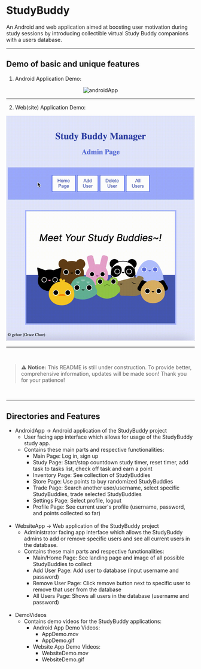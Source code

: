 # StudyBuddy
An Android and web application aimed at boosting user motivation during study sessions by‬ ‭introducing collectible virtual Study Buddy companions with a users database.

*****
## Demo of basic and unique features
1. Android Application Demo: <br>
<div align="center">
  <img src="https://github.com/gechoe/StudyBuddy/blob/main/DemoVideos/AppDemo.gif" alt="androidApp" width="350"/>
</div>

*****

2. Web(site) Application Demo: <br>
<div align="center">
  <img src="https://github.com/gechoe/StudyBuddy/blob/main/DemoVideos/WebsiteDemo.gif" alt="webApp" width="650"/>
</div>

*****
<br>

> **⚠️ Notice:** This README is still under construction. To provide better, comprehensive information, updates will be made soon! Thank you for your patience!
<!-- *Note: This README is still under construction. To provide better, comprehensive information, updates will be made soon! Thank you for your patience!* -->
<br>

*****
## Directories and Features

- AndroidApp -> Android application of the StudyBuddy project
  - User facing app interface which allows for usage of the StudyBuddy study app.
  - Contains these main parts and respective functionalities:
    - Main Page: Log in, sign up
    - Study Page: Start/stop countdown study timer, reset timer, add task to tasks list, check off task and earn a point
    - Inventory Page: See collection of StudyBuddies
    - Store Page: Use points to buy randomized StudyBuddies
    - Trade Page: Search another user/username, select specific StudyBuddies, trade selected StudyBuddies
    - Settings Page: Select profile, logout
    - Profile Page: See current user's profile (username, password, and points collected so far)
<br></br>
- WebsiteApp -> Web application of the StudyBuddy project
  - Administrator facing app interface which allows the StudyBuddy admins to add or remove specific users and see all current users in the database.
  - Contains these main parts and respective functionalities:
    - Main/Home Page: See landing page and image of all possible StudyBuddies to collect
    - Add User Page: Add user to database (input username and password)
    - Remove User Page: Click remove button next to specific user to remove that user from the database
    - All Users Page: Shows all users in the database (username and password)
<br></br>
- DemoVideos
  - Contains demo videos for the StudyBuddy applications:
    - Android App Demo Videos:
      - AppDemo.mov
      - AppDemo.gif
    - Website App Demo Videos:
      - WebsiteDemo.mov
      - WebsiteDemo.gif
